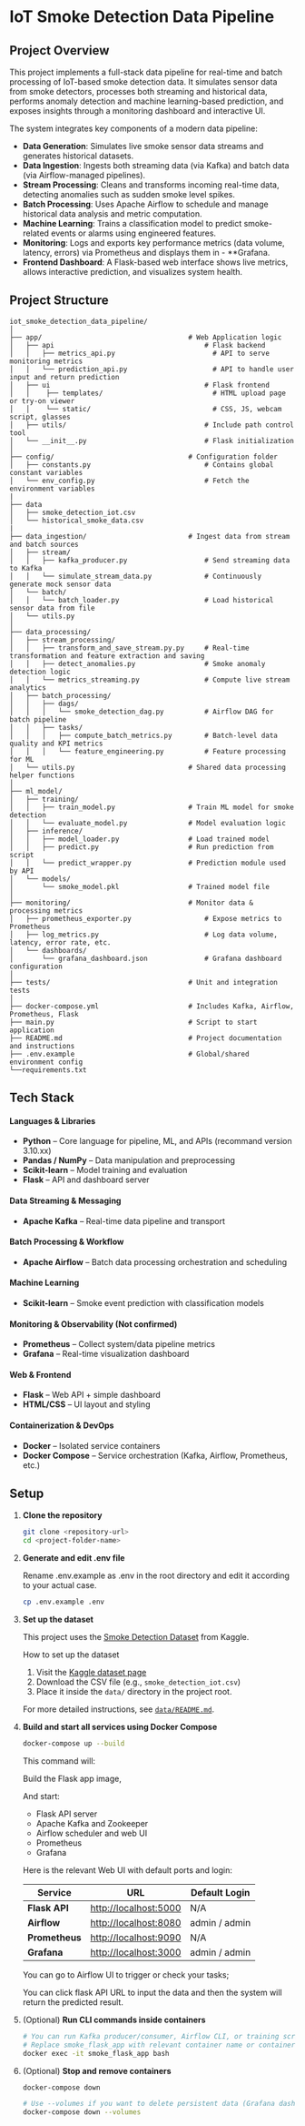 # IoT Smoke Detection Data Pipeline
##  Project Overview
This project implements a full-stack data pipeline for real-time and batch processing of IoT-based smoke detection data. It simulates sensor data from smoke detectors, processes both streaming and historical data, performs anomaly detection and machine learning-based prediction, and exposes insights through a monitoring dashboard and interactive UI.

The system integrates key components of a modern data pipeline:
- **Data Generation**: Simulates live smoke sensor data streams and generates historical datasets.
- **Data Ingestion**: Ingests both streaming data (via Kafka) and batch data (via Airflow-managed pipelines).
- **Stream Processing**: Cleans and transforms incoming real-time data, detecting anomalies such as sudden smoke level spikes.
- **Batch Processing**: Uses Apache Airflow to schedule and manage historical data analysis and metric computation.
- **Machine Learning**: Trains a classification model to predict smoke-related events or alarms using engineered features.
- **Monitoring**: Logs and exports key performance metrics (data volume, latency, errors) via Prometheus and displays them in - **Grafana.
- **Frontend Dashboard**: A Flask-based web interface shows live metrics, allows interactive prediction, and visualizes system health.

## Project Structure
```text
iot_smoke_detection_data_pipeline/
│
├── app/                                    # Web Application logic
│   ├── api                                     # Flask backend 
│   │   ├── metrics_api.py                        # API to serve monitoring metrics
│   │   └── prediction_api.py                     # API to handle user input and return prediction  
│   ├── ui                                      # Flask frontend 
│   │    ├── templates/                           # HTML upload page or try-on viewer
│   │    └── static/                              # CSS, JS, webcam script, glasses
│   ├── utils/                                  # Include path control tool
│   └── __init__.py                             # Flask initialization 
│   
├── config/                                 # Configuration folder
│   ├── constants.py                            # Contains global constant variables
│   └── env_config.py                           # Fetch the environment variables
|   
├── data    
│   ├── smoke_detection_iot.csv 
│   └── historical_smoke_data.csv   
|   
├── data_ingestion/                         # Ingest data from stream and batch sources
│   ├── stream/ 
│   │   ├── kafka_producer.py                   # Send streaming data to Kafka
│   │   └── simulate_stream_data.py             # Continuously generate mock sensor data
│   └── batch/  
│   │   └── batch_loader.py                     # Load historical sensor data from file
│   └── utils.py
│
├── data_processing/
│   ├── stream_processing/
│   │   ├── transform_and_save_stream.py.py     # Real-time transformation and feature extraction and saving
│   │   ├── detect_anomalies.py                 # Smoke anomaly detection logic
│   │   └── metrics_streaming.py                # Compute live stream analytics
│   ├── batch_processing/   
│   │   ├── dags/   
│   │   │   └── smoke_detection_dag.py          # Airflow DAG for batch pipeline
│   │   ├── tasks/  
│   │   │   ├── compute_batch_metrics.py        # Batch-level data quality and KPI metrics
│   │   │   └── feature_engineering.py          # Feature processing for ML
│   └── utils.py                            # Shared data processing helper functions
│
├── ml_model/
│   ├── training/
│   │   ├── train_model.py                  # Train ML model for smoke detection
│   │   └── evaluate_model.py               # Model evaluation logic
│   ├── inference/
│   │   ├── model_loader.py                 # Load trained model
│   │   ├── predict.py                      # Run prediction from script
│   │   └── predict_wrapper.py              # Prediction module used by API
│   └── models/
│       └── smoke_model.pkl                 # Trained model file
│
├── monitoring/                             # Monitor data & processing metrics
│   ├── prometheus_exporter.py                  # Expose metrics to Prometheus
│   ├── log_metrics.py                          # Log data volume, latency, error rate, etc.
│   └── dashboards/ 
│       └── grafana_dashboard.json              # Grafana dashboard configuration
│
├── tests/                                  # Unit and integration tests
│   
├── docker-compose.yml                      # Includes Kafka, Airflow, Prometheus, Flask
├── main.py                                 # Script to start application
├── README.md                               # Project documentation and instructions
├── .env.example                            # Global/shared environment config
└──requirements.txt

```


## Tech Stack

#### Languages & Libraries
- **Python** – Core language for pipeline, ML, and APIs (recommand version 3.10.xx) 
- **Pandas / NumPy** – Data manipulation and preprocessing  
- **Scikit-learn** – Model training and evaluation  
- **Flask** – API and dashboard server  

#### Data Streaming & Messaging
- **Apache Kafka** – Real-time data pipeline and transport

#### Batch Processing & Workflow
- **Apache Airflow** – Batch data processing orchestration and scheduling

#### Machine Learning
- **Scikit-learn** – Smoke event prediction with classification models  

#### Monitoring & Observability (Not confirmed)
- **Prometheus** – Collect system/data pipeline metrics  
- **Grafana** – Real-time visualization dashboard

#### Web & Frontend
- **Flask** – Web API + simple dashboard  
- **HTML/CSS** – UI layout and styling 

#### Containerization & DevOps
- **Docker** – Isolated service containers  
- **Docker Compose** – Service orchestration (Kafka, Airflow, Prometheus, etc.)


##  Setup
1. **Clone the repository**
   ```bash
   git clone <repository-url>
   cd <project-folder-name>
   ```

2. **Generate and edit .env file**

    Rename .env.example as .env in the root directory and edit it according to your actual case.
    ```bash
    cp .env.example .env
    ```
3. **Set up the dataset**
    
    This project uses the [Smoke Detection Dataset](https://www.kaggle.com/datasets/deepcontractor/smoke-detection-dataset) from Kaggle.

    How to set up the dataset
    1. Visit the [Kaggle dataset page](https://www.kaggle.com/datasets/deepcontractor/smoke-detection-dataset)
    2. Download the CSV file (e.g., `smoke_detection_iot.csv`)
    3. Place it inside the `data/` directory in the project root.

    For more detailed instructions, see [`data/README.md`](data/README.md).

4. **Build and start all services using Docker Compose**
    ```bash
   docker-compose up --build
   ```
    This command will:

    Build the Flask app image, 

    And start:

    - Flask API server
    - Apache Kafka and Zookeeper
    - Airflow scheduler and web UI
    - Prometheus 
    - Grafana 

    Here is the relevant Web UI with default ports and login:

    | Service        | URL                                            | Default Login |
    | -------------- | ---------------------------------------------- | ------------- |
    | **Flask API**  | [http://localhost:5000](http://localhost:5000) | N/A           |
    | **Airflow**    | [http://localhost:8080](http://localhost:8080) | admin / admin |
    | **Prometheus** | [http://localhost:9090](http://localhost:9090) | N/A           |
    | **Grafana**    | [http://localhost:3000](http://localhost:3000) | admin / admin |

    You can go to Airflow UI to trigger or check your tasks;

    You can click flask API URL to input the data and then the system will return the predicted result.

5. (Optional) **Run CLI commands inside containers**
    ```bash
    # You can run Kafka producer/consumer, Airflow CLI, or training scripts inside containers:
    # Replace smoke_flask_app with relevant container name or container id
    docker exec -it smoke_flask_app bash


    ```
5. (Optional) **Stop and remove containers**
    ```bash
    docker-compose down

    # Use --volumes if you want to delete persistent data (Grafana dashboards, etc.):
    docker-compose down --volumes
    ```